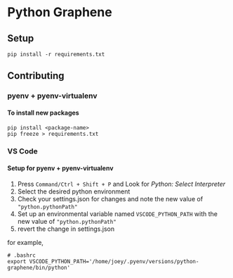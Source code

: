 # Python Graphene

## Setup

```
pip install -r requirements.txt
```

## Contributing

### pyenv + pyenv-virtualenv

#### To install new packages

```
pip install <package-name>
pip freeze > requirements.txt
```

### VS Code

#### Setup for pyenv + pyenv-virtualenv

1. Press `Command/Ctrl + Shift + P` and Look for _Python: Select Interpreter_
2. Select the desired python environment
3. Check your settings.json for changes and note the new value of `"python.pythonPath"`
4. Set up an environmental variable named `VSCODE_PYTHON_PATH` with the new value of `"python.pythonPath"`
5. revert the change in settings.json

for example,

```shell
# .bashrc
export VSCODE_PYTHON_PATH='/home/joey/.pyenv/versions/python-graphene/bin/python'
```
